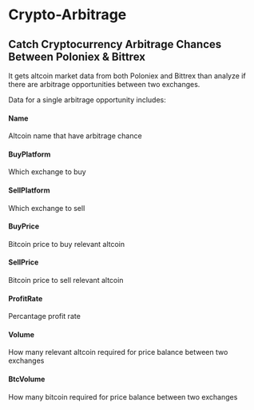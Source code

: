 # Crypto-Arbitrage
## Catch Cryptocurrency Arbitrage Chances Between Poloniex &amp; Bittrex

  It gets altcoin market data from both Poloniex and Bittrex than analyze if there are arbitrage opportunities between two exchanges.
  
  Data for a single arbitrage opportunity includes:
  #### Name
  Altcoin name that have arbitrage chance
  #### BuyPlatform
  Which exchange to buy
  #### SellPlatform
  Which exchange to sell
  #### BuyPrice
  Bitcoin price to buy relevant altcoin
  #### SellPrice
  Bitcoin price to sell relevant altcoin
  #### ProfitRate
  Percantage profit rate
  #### Volume
  How many relevant altcoin required for price balance between two exchanges
  #### BtcVolume
  How many bitcoin required for price balance between two exchanges
